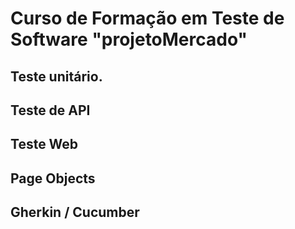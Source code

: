 # Curso de Formação em Teste de Software "projetoMercado"
##  Teste unitário. 
##  Teste de API
##  Teste Web
##  Page Objects
##  Gherkin / Cucumber

